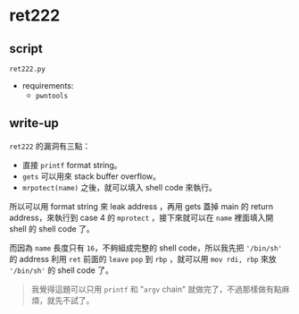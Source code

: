 # ret222

## script

`ret222.py`

- requirements:
  - `pwntools`

## write-up

`ret222` 的漏洞有三點：

- 直接 `printf` format string。
- `gets` 可以用來 stack buffer overflow。
- `mrpotect(name)` 之後，就可以填入 shell code 來執行。

所以可以用 format string 來 leak address ，再用 gets 蓋掉 main 的 return address，來執行到 case 4 的 `mprotect` ，接下來就可以在 `name` 裡面填入開 shell 的 shell code 了。

而因為 `name` 長度只有 `16`，不夠組成完整的 shell code，所以我先把 `'/bin/sh'` 的 address 利用 `ret` 前面的 `leave` `pop` 到 `rbp` ，就可以用 `mov rdi, rbp` 來放 `'/bin/sh'` 的 shell code 了。

> 我覺得這題可以只用 `printf` 和 "`argv` chain" 就做完了，不過那樣做有點麻煩，就先不試了。